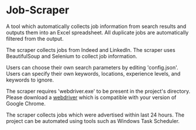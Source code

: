 # Job-Scraper

A tool which automatically collects job information from search results and outputs them into an Excel spreadsheet. All duplicate jobs are automatically
filtered from the output. 

The scraper collects jobs from Indeed and LinkedIn. The scraper uses BeautifulSoup and Selenium to collect job information. 

Users can choose their own search parameters by editing 'config.json'. Users can specify their own keywords, locations, experience levels, and keywords to ignore.

The scraper requires 'webdriver.exe' to be present in the project's directory. Please download a [webdriver](https://chromedriver.chromium.org/)
which is compatible with your version of Google Chrome. 

The scraper collects jobs which were advertised within last 24 hours. The project can be automated using tools such as Windows Task Scheduler.
 
 
